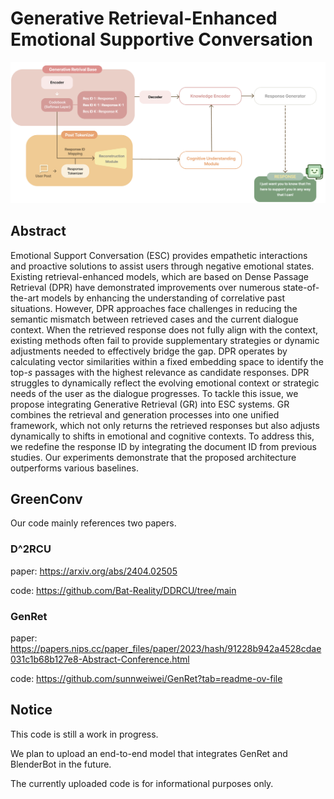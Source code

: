 # Generative Retrieval-Enhanced Emotional Supportive Conversation

![Model](assets/model.png)

## Abstract

Emotional Support Conversation (ESC) provides empathetic interactions and proactive solutions to assist users through negative emotional states. Existing retrieval-enhanced models, which are based on Dense Passage Retrieval (DPR) have demonstrated improvements over numerous state-of-the-art models by enhancing the understanding of correlative past situations. However, DPR approaches face challenges in reducing the semantic mismatch between retrieved cases and the current dialogue context. When the retrieved response does not fully align with the context, existing methods often fail to provide supplementary strategies or dynamic adjustments needed to effectively bridge the gap. DPR operates by calculating vector similarities within a fixed embedding space to identify the top-$s$ passages with the highest relevance as candidate responses. DPR struggles to dynamically reflect the evolving emotional context or strategic needs of the user as the dialogue progresses. To tackle this issue, we propose integrating Generative Retrieval (GR) into ESC systems. GR combines the retrieval and generation processes into one unified framework, which not only returns the retrieved responses but also adjusts dynamically to shifts in emotional and cognitive contexts. To address this, we redefine the response ID by integrating the document ID from previous studies. Our experiments demonstrate that the proposed architecture outperforms various baselines. 

## GreenConv

Our code mainly references two papers.

### D^2RCU 

paper: https://arxiv.org/abs/2404.02505

code: https://github.com/Bat-Reality/DDRCU/tree/main


### GenRet

paper: https://papers.nips.cc/paper_files/paper/2023/hash/91228b942a4528cdae031c1b68b127e8-Abstract-Conference.html

code: https://github.com/sunnweiwei/GenRet?tab=readme-ov-file

## Notice

This code is still a work in progress.

We plan to upload an end-to-end model that integrates GenRet and BlenderBot in the future.

The currently uploaded code is for informational purposes only.
